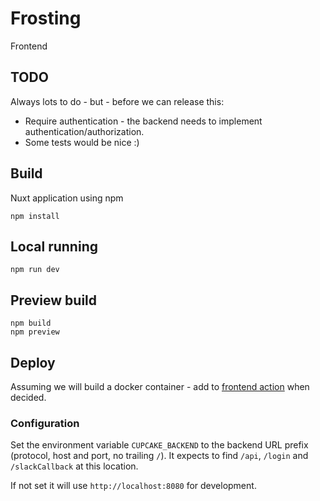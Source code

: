 # Frosting

Frontend

## TODO

Always lots to do - but - before we can release this:

* Require authentication - the backend needs to implement authentication/authorization.
* Some tests would be nice :)

## Build

Nuxt application using npm

    npm install

## Local running

    npm run dev

## Preview build

    npm build
    npm preview

## Deploy

Assuming we will build a docker container - add to [frontend action](../.github/workflows/frontend.yaml) when decided.

### Configuration

Set the environment variable `CUPCAKE_BACKEND` to the backend URL prefix (protocol, host and port, no trailing `/`). It
expects to find `/api`, `/login` and `/slackCallback` at this location.

If not set it will use `http://localhost:8080` for development.
